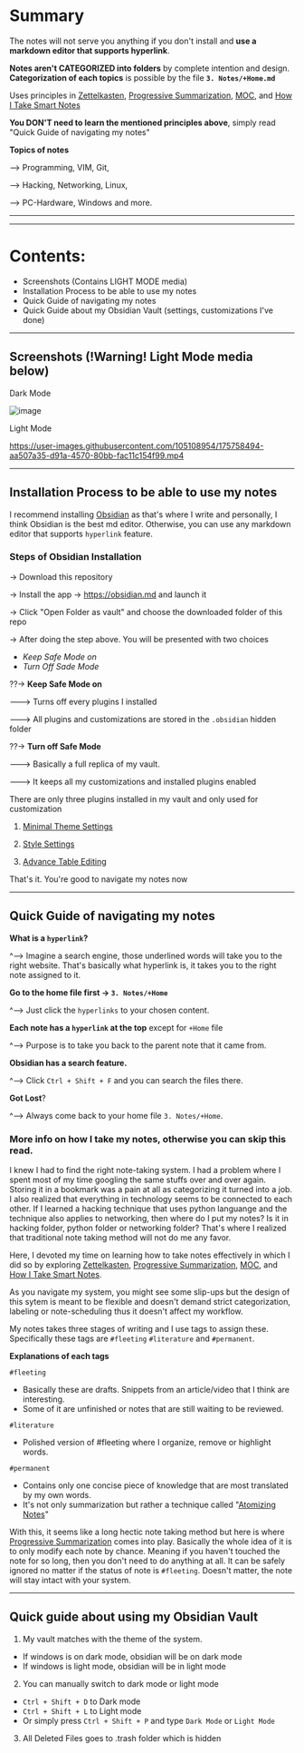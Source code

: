# Summary
The notes will not serve you anything if you don't install and **use a markdown editor that supports hyperlink**.

**Notes aren't CATEGORIZED into folders** by complete intention and design. **Categorization of each topics** is possible by the file **`3. Notes/+Home.md`**

Uses principles in [Zettelkasten](https://en.wikipedia.org/wiki/Zettelkasten), [Progressive Summarization](https://fortelabs.co/blog/series/ps/), [MOC](https://medium.com/@nickmilo22/in-what-ways-can-we-form-useful-relationships-between-notes-9b9ec46973c6), and [How I Take Smart Notes](https://www.amazon.com/How-Take-Smart-Notes-Nonfiction/dp/1542866502)

**You DON'T need to learn the mentioned principles above**, simply read "Quick Guide of navigating my notes" 

**Topics of notes**

--> Programming, VIM, Git, 

--> Hacking, Networking, Linux, 

--> PC-Hardware, Windows and more. 

---
---
# Contents:
- Screenshots (Contains LIGHT MODE media)
- Installation Process to be able to use my notes
- Quick Guide of navigating my notes
- Quick Guide about my Obsidian Vault (settings, customizations I've done)

---





## Screenshots (!Warning! Light Mode media below)

Dark Mode 

![image](https://user-images.githubusercontent.com/105108954/175243737-ea656a29-7057-4a95-aff8-9feaa0b78d51.png)

Light Mode

https://user-images.githubusercontent.com/105108954/175758494-aa507a35-d91a-4570-80bb-fac11c154f99.mp4


---
## Installation Process to be able to use my notes

I recommend installing [Obsidian](https://obsidian.md) as that's where I write and personally, I think Obsidian is the best md editor. Otherwise, you can use any markdown editor that supports `hyperlink` feature. 

### Steps of Obsidian Installation

-> Download this repository

-> Install the app -> https://obsidian.md and launch it

-> Click "Open Folder as vault" and choose the downloaded folder of this repo 

-> After doing the step above. You will be presented with two choices  
- _Keep Safe Mode on_
- _Turn Off Sade Mode_

??-> **Keep Safe Mode on**

---> Turns off every plugins I installed

---> All plugins and customizations are stored in the `.obsidian` hidden folder

??-> **Turn off Safe Mode**

---> Basically a full replica of my vault. 

---> It keeps all my customizations and installed plugins enabled 


There are only three plugins installed in my vault and only used for customization

1. [Minimal Theme Settings](https://github.com/kepano/obsidian-minimal-settings)

2. [Style Settings](https://github.com/mgmeyers/obsidian-style-settings)

3. [Advance Table Editing](https://github.com/tgrosinger/advanced-tables-obsidian)


That's it. You're good to navigate my notes now

---
## Quick Guide of navigating my notes

**What is a `hyperlink`?**

^--> Imagine a search engine, those underlined words will take you to the right website. That's basically what hyperlink is, it takes you to the right note assigned to it.  

**Go to the home file first -> `3. Notes/+Home`**

^--> Just click the `hyperlinks` to your chosen content. 

**Each note has a `hyperlink` at the top** except for `+Home` file

^--> Purpose is to take you back to the parent note that it came from.

**Obsidian has a search feature.**

^--> Click `Ctrl + Shift + F` and you can search the files there. 

**Got Lost**?

^--> Always come back to your home file `3. Notes/+Home`.


### More info on how I take my notes, otherwise you can skip this read.

I knew I had to find the right note-taking system. I had a problem where I spent most of my time googling the same stuffs over and over again. Storing it in a bookmark was a pain at all as categorizing it turned into a job. I also realized that everything in technology seems to be connected to each other. If I learned a hacking technique that uses python languange and the technique also applies to networking, then where do I put my notes? Is it in hacking folder, python folder or networking folder? That's where I realized that traditional note taking method will not do me any favor.

Here, I devoted my time on learning how to take notes effectively in which I did so by exploring [Zettelkasten](https://en.wikipedia.org/wiki/Zettelkasten), [Progressive Summarization](https://fortelabs.co/blog/series/ps/), [MOC](https://medium.com/@nickmilo22/in-what-ways-can-we-form-useful-relationships-between-notes-9b9ec46973c6), and [How I Take Smart Notes](https://www.amazon.com/How-Take-Smart-Notes-Nonfiction/dp/1542866502).   


As you navigate my system, you might see some slip-ups but the design of this sytem is meant to be flexible and doesn't demand strict categorization, labeling or note-scheduling thus it doesn't affect my workflow. 


My notes takes three stages of writing and I use tags to assign these. Specifically these tags are `#fleeting` `#literature` and `#permanent`.

**Explanations of each tags**

`#fleeting`
- Basically these are drafts. Snippets from an article/video that I think are interesting.
- Some of it are unfinished or notes that are still waiting to be reviewed.


`#literature`
- Polished version of #fleeting where I organize, remove or highlight words. 


`#permanent`
- Contains only one concise piece of knowledge that are most translated by my own words. 
- It's not only summarization but rather a technique called "[Atomizing Notes](https://neuron.zettel.page/atomic#:~:text=Zettelkasten%20notes%20are%20atomic%20and,idea%20and%20one%20idea%20only.)"

With this, it seems like a long hectic note taking method but here is where [Progressive Summarization](https://fortelabs.co/blog/series/ps/) comes into play. Basically the whole idea of it is to only modify each note by chance. Meaning if you haven't touched the note for so long, then you don't need to do anything at all. It can be safely ignored no matter if the status of note is `#fleeting`. Doesn't matter, the note will stay intact with your system. 

---
## Quick guide about using my Obsidian Vault

1. My vault matches with the theme of the system. 

- If windows is on dark mode, obsidian will be on dark mode
- If windows is light mode, obsidian will be in light mode

2. You can manually switch to dark mode or light mode

- `Ctrl + Shift + D` to Dark mode
- `Ctrl + Shift + L` to Light mode
- Or simply press `Ctrl + Shift + P` and type `Dark Mode` or `Light Mode`  


3. All Deleted Files goes to .trash folder which is hidden
